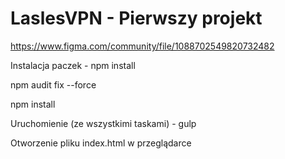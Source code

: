 ﻿# LaslesVPN - Pierwszy projekt

https://www.figma.com/community/file/1088702549820732482

Instalacja paczek - npm install

npm audit fix --force

npm install

Uruchomienie (ze wszystkimi taskami) - gulp

Otworzenie pliku index.html w przeglądarce



